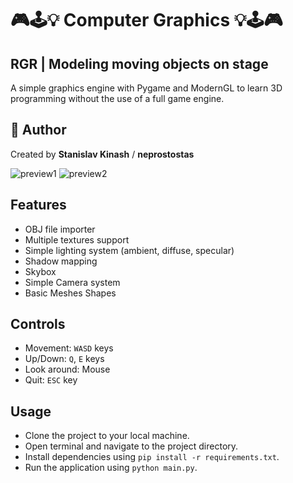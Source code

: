 # 🎮🕹️💡 Computer Graphics 💡🕹️🎮
## RGR | Modeling moving objects on stage
A simple graphics engine with Pygame and ModernGL to learn 3D programming without the use of a full game engine.

## 👻 Author

Created by **Stanislav Kinash** / **neprostostas**

![preview1](/screenshot/1.png)
![preview2](/screenshot/2.png)

## Features
* OBJ file importer
* Multiple textures support
* Simple lighting system (ambient, diffuse, specular)
* Shadow mapping
* Skybox
* Simple Camera system
* Basic Meshes Shapes

## Controls
* Movement: `WASD` keys
* Up/Down: `Q`, `E` keys
* Look around: Mouse
* Quit: `ESC` key

## Usage
* Clone the project to your local machine.
* Open terminal and navigate to the project directory.
* Install dependencies using `pip install -r requirements.txt`.
* Run the application using `python main.py`.